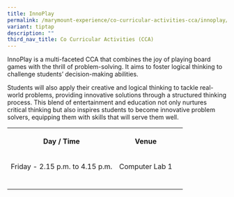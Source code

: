 ```yaml
---
title: InnoPlay
permalink: /marymount-experience/co-curricular-activities-cca/innoplay/
variant: tiptap
description: ""
third_nav_title: Co Curricular Activities (CCA)
---
```

<p>InnoPlay is a multi-faceted CCA that combines the joy of playing board games with the thrill of problem-solving. It aims to foster logical thinking to challenge students’ decision-making abilities.</p><p>Students will also apply their creative and logical thinking to tackle real-world problems, providing innovative solutions through a structured thinking process. This blend of entertainment and education not only nurtures critical thinking but also inspires students to become innovative problem solvers, equipping them with skills that will serve them well.</p><table><tbody><tr><th rowspan="1" colspan="1"><p>Day / Time</p></th><th rowspan="1" colspan="1"><p>Venue</p></th><th rowspan="1" colspan="1"><p></p></th></tr><tr><td rowspan="1" colspan="1"><p>Friday - 2.15 p.m. to 4.15 p.m.</p></td><td rowspan="1" colspan="1"><p>Computer Lab 1</p></td><td rowspan="1" colspan="1"><p></p></td></tr><tr><td rowspan="1" colspan="1"><p></p></td><td rowspan="1" colspan="1"><p></p></td><td rowspan="1" colspan="1"><p></p></td></tr></tbody></table><p></p><p></p>